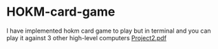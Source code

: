 # HOKM-card-game
I have implemented hokm card game to play but in terminal and you can play it against 3 other high-level computers
[Project2.pdf](https://github.com/MahdyMokh7/HOKM-card-game/files/11655127/Project2.pdf)
